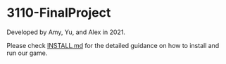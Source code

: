 # 3110-FinalProject

Developed by Amy, Yu, and Alex in 2021.

Please check [INSTALL.md](https://github.com/AmyCui2333/3110-FinalProject/blob/main/INSTALL.md) for the detailed guidance on how to install and run our game.